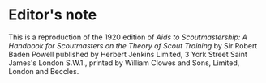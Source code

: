 # Editor's note

This is a reproduction of the 1920 edition of *Aids to Scoutmastership: A Handbook for Scoutmasters on the Theory of Scout Training* by Sir Robert Baden Powell published by Herbert Jenkins Limited, 3 York Street Saint James's London S.W.1., printed by William Clowes and Sons, Limited, London and Beccles.
